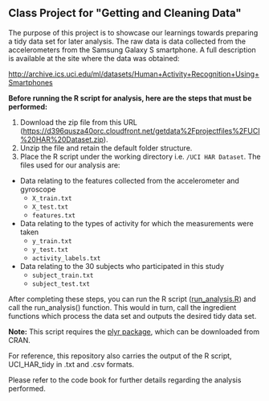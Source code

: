 
## Class Project for "Getting and Cleaning Data"

The purpose of this project is to showcase our learnings towards preparing a tidy data set for later analysis. The raw data is data collected from the accelerometers from the Samsung Galaxy S smartphone. A full description is available at the site where the data was obtained:

http://archive.ics.uci.edu/ml/datasets/Human+Activity+Recognition+Using+Smartphones

**Before running the R script for analysis, here are the steps that must be performed:**

1. Download the zip file from this URL (https://d396qusza40orc.cloudfront.net/getdata%2Fprojectfiles%2FUCI%20HAR%20Dataset.zip).
2. Unzip the file and retain the default folder structure.
3. Place the R script under the working directory i.e. `/UCI HAR Dataset`. The files used for our analysis are:
  * Data relating to the features collected from the accelerometer and gyroscope
    * `X_train.txt`
    * `X_test.txt`
    * `features.txt`
  * Data relating to the types of activity for which the measurements were taken
    * `y_train.txt`
    * `y_test.txt`
    * `activity_labels.txt`
  * Data relating to the 30 subjects who participated in this study
    * `subject_train.txt`
    * `subject_test.txt`
    
After completing these steps, you can run the R script ([run_analysis.R](run_analysis.R)) and call the run_analysis() function. This would in turn, call the ingredient functions which process the data set and outputs the desired tidy data set. 

**Note:** This script requires the [plyr package](https://cran.r-project.org/web/packages/plyr/index.html), which can be downloaded from CRAN.

For reference, this repository also carries the output of the R script, UCI_HAR_tidy in .txt and .csv formats.

Please refer to the code book for further details regarding the analysis performed. 
